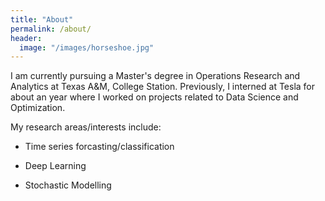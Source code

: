 ```yaml
---
title: "About"
permalink: /about/
header:
  image: "/images/horseshoe.jpg"
---
```


I am currently pursuing a Master's degree in Operations Research and Analytics at Texas A&M, College Station.
Previously, I interned at Tesla for about an year where I worked on projects related to Data Science and Optimization.

My research areas/interests include:

+ Time series forcasting/classification

+ Deep Learning

+ Stochastic Modelling
